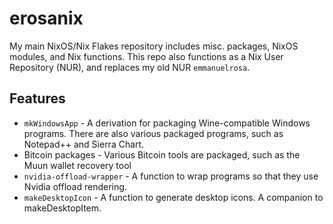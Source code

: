 # erosanix
My main NixOS/Nix Flakes repository includes misc. packages, NixOS modules, and Nix functions. This repo also functions as a Nix User Repository (NUR), and replaces my old NUR `emmanuelrosa`.

## Features

* `mkWindowsApp` - A derivation for packaging Wine-compatible Windows programs. There are also various packaged programs, such as Notepad++ and Sierra Chart.
* Bitcoin packages - Various Bitcoin tools are packaged, such as the Muun wallet recovery tool
* `nvidia-offload-wrapper` - A function to wrap programs so that they use Nvidia offload rendering.
* `makeDesktopIcon` - A function to generate desktop icons. A companion to makeDesktopItem.
